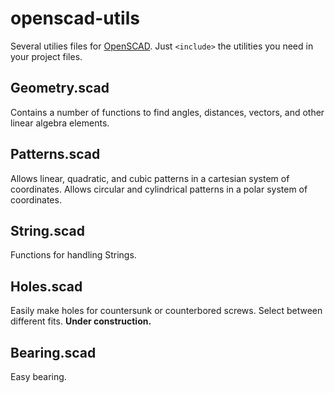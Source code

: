 # openscad-utils

Several utilies files for [OpenSCAD](http://www.openscad.org/). Just `<include>` the utilities you need in your project files.

## Geometry.scad

Contains a number of functions to find angles, distances, vectors, and other linear algebra elements. 

## Patterns.scad

Allows linear, quadratic, and cubic patterns in a cartesian system of coordinates.
Allows circular and cylindrical patterns in a polar system of coordinates.

## String.scad

Functions for handling Strings.

## Holes.scad

Easily make holes for countersunk or counterbored screws. Select between different fits.
**Under construction.**

## Bearing.scad

Easy bearing.

